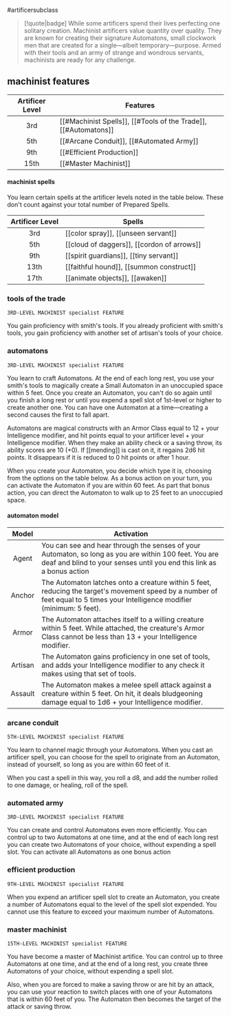 #artificersubclass

> [!quote|badge] 
> While some artificers spend their lives perfecting one solitary creation. Machinist artificers value quantity over quality. They are known for creating their signature Automatons, small clockwork men that are created for a single—albeit temporary—purpose. Armed with their tools and an army of strange and wondrous servants, machinists are ready for any challenge.
## machinist features
| **Artificer Level** | **Features**                                                    |
| :-----------------: | --------------------------------------------------------------- |
|         3rd         | [[#Machinist Spells]], [[#Tools of the Trade]], [[#Automatons]] |
|         5th         | [[#Arcane Conduit]], [[#Automated Army]]                        |
|         9th         | [[#Efficient Production]]                                       |
|        15th         | [[#Master Machinist]]                                           |
#### machinist spells
You learn certain spells at the artificer levels noted in the table below. These don't count against your total number of Prepared Spells.

| **Artificer Level** | **Spells**                                 |
| :-----------------: | ------------------------------------------ |
|         3rd         | [[color spray]], [[unseen servant]]        |
|         5th         | [[cloud of daggers]], [[cordon of arrows]] |
|         9th         | [[spirit guardians]], [[tiny servant]]     |
|        13th         | [[faithful hound]], [[summon construct]]   |
|        17th         | [[animate objects]], [[awaken]]            |
### tools of the trade
`3RD-LEVEL MACHINIST specialist FEATURE`

You gain proficiency with smith's tools. If you already proficient with smith's tools, you gain proficiency with another set of artisan's tools of your choice.
### automatons
`3RD-LEVEL MACHINIST specialist FEATURE`

You learn to craft Automatons. At the end of each long rest, you use your smith's tools to magically create a Small Automaton in an unoccupied space within 5 feet. Once you create an Automaton, you can't do so again until you finish a long rest or until you expend a spell slot of 1st-level or higher to create another one. You can have one Automaton at a time—creating a second causes the first to fall apart.

Automatons are magical constructs with an Armor Class equal to 12 + your Intelligence modifier, and hit points equal to your artificer level + your Intelligence modifier. When they make an ability check or a saving throw, its ability scores are 10 (+0). If [[mending]] is cast on it, it regains 2d6 hit points. It disappears if it is reduced to 0 hit points or after 1 hour.

When you create your Automaton, you decide which type it is, choosing from the options on the table below. As a bonus action on your turn, you can activate the Automaton if you are within 60 feet. As part that bonus action, you can direct the Automaton to walk up to 25 feet to an unoccupied space.
#### automaton model
| **Model** | **Activation**                                                                                                                                                                 |
| :-------: | ------------------------------------------------------------------------------------------------------------------------------------------------------------------------------ |
|   Agent   | You can see and hear through the senses of your Automaton, so long as you are within 100 feet. You are deaf and blind to your senses until you end this link as a bonus action |
|  Anchor   | The Automaton latches onto a creature within 5 feet, reducing the target's movement speed by a number of feet equal to 5 times your Intelligence modifier (minimum: 5 feet).   |
|   Armor   | The Automaton attaches itself to a willing creature within 5 feet. While attached, the creature's Armor Class cannot be less than 13 + your Intelligence modifier.             |
|  Artisan  | The Automaton gains proficiency in one set of tools, and adds your Intelligence modifier to any check it makes using that set of tools.                                        |
|  Assault  | The Automaton makes a melee spell attack against a creature within 5 feet. On hit, it deals bludgeoning damage equal to 1d6 + your Intelligence modifier.                      |
### arcane conduit
`5TH-LEVEL MACHINIST specialist FEATURE`

You learn to channel magic through your Automatons. When you cast an artificer spell, you can choose for the spell to originate from an Automaton, instead of yourself, so long as you are within 60 feet of it. 

When you cast a spell in this way, you roll a d8, and add the number rolled to one damage, or healing, roll of the spell.
### automated army
`3RD-LEVEL MACHINIST specialist FEATURE`

You can create and control Automatons even more efficiently. You can control up to two Automatons at one time, and at the end of each long rest you can create two Automatons of your choice, without expending a spell slot. You can activate all Automatons as one bonus action
### efficient production
`9TH-LEVEL MACHINIST specialist FEATURE`

When you expend an artificer spell slot to create an Automaton, you create a number of Automatons equal to the level of the spell slot expended. You cannot use this feature to exceed your maximum number of Automatons.
### master machinist
`15TH-LEVEL MACHINIST specialist FEATURE`

You have become a master of Machinist artifice. You can control up to three Automatons at one time, and at the end of a long rest, you create three Automatons of your choice, without expending a spell slot.

Also, when you are forced to make a saving throw or are hit by an attack, you can use your reaction to switch places with one of your Automatons that is within 60 feet of you. The Automaton then becomes the target of the attack or saving throw.